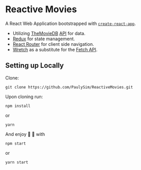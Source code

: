 # Reactive Movies

A React Web Application bootstrapped with [`create-react-app`]("https://github.com/facebook/create-react-app").

* Utilizing [TheMovieDB](https://www.themoviedb.org/) [API](https://developers.themoviedb.org/3/getting-started/introduction) for data.
* [Redux](https://github.com/reactjs/redux) for state management.
* [React Router](https://github.com/ReactTraining/react-router) for client side navigation.
* [Wretch](https://github.com/elbywan/wretch) as a substitute for the [Fetch API](https://developer.mozilla.org/en-US/docs/Web/API/Fetch_API).

## Setting up Locally

Clone:

`git clone https://github.com/PaulySim/ReactiveMovies.git`

Upon cloning run:

`npm install`

or

`yarn`

And enjoy :tada: :tada: with

`npm start`

or

`yarn start`
